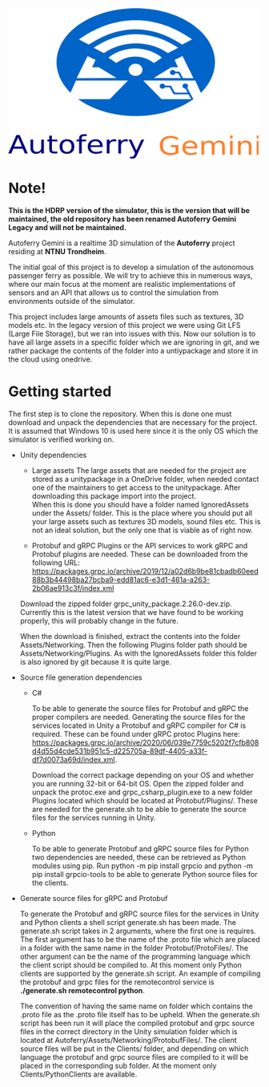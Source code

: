 
<img src="GeminiLogo.png" width="500" height="300">

# Note!
**This is the HDRP version of the simulator, this is the version that will be maintained, the old repository has been renamed Autoferry Gemini Legacy
and will not be maintained.**



Autoferry Gemini is a realtime 3D simulation of the **Autoferry** project residing at **NTNU Trondheim**.

The initial goal of this project is to develop a simulation of the autonomous passenger ferry as possible.
We will try to achieve this in numerous ways, where our main focus at the moment are realistic implementations
of sensors and an API that allows us to control the simulation from environments outside of the simulator.

This project includes large amounts of assets files such as textures, 3D models etc. In the legacy version of this
project we were using Git LFS (Large File Storage), but we ran into issues with this. Now our solution is to have all
large assets in a specific folder which we are ignoring in git, and we rather package the contents of the folder into
a untiypackage and store it in the cloud using onedrive.

# Getting started

The first step is to clone the repository. When this is done one must download and unpack the
dependencies that are necessary for the project. It is assumed that Windows 10 is used here since it
is the only OS which the simulator is verified working on.

* Unity dependencies

    * Large assets
    The large assets that are needed for the project are stored as a unitypackage in a OneDrive folder, when needed contact
    one of the maintainers to get access to the unitypackage. After downloading this package import into the project.   
    When this is done you should have a folder named IgnoredAssets under the Assets/ folder. This is the place where you 
    should put all your large assets such as textures 3D models, sound files etc. This is not an ideal solution, but
    the only one that is viable as of right now.

    * Protobuf and gRPC Plugins
    or the API services to work gRPC and Protobuf plugins are needed. These can be downloaded from the 
    following URL: https://packages.grpc.io/archive/2019/12/a02d6b9be81cbadb60eed88b3b44498ba27bcba9-edd81ac6-e3d1-461a-a263-2b06ae913c3f/index.xml

    Download the zipped folder grpc_unity_package.2.26.0-dev.zip. Currently this is the latest version that we have found
    to be working properly, this will probably change in the future.

    When the download is finished, extract the contents into the folder Assets/Networking. Then the following Plugins folder path should be
    Assets/Networking/Plugins. As with the IgnoredAssets folder this folder is also ignored by git because it is quite large.

* Source file generation dependencies

    * C#

        To be able to generate the source files for Protobuf and gRPC the proper compilers are needed.
        Generating the source files for the services located in Unity a Protobuf and gRPC compiler for C# is required.
        These can be found under gRPC protoc Plugins here: https://packages.grpc.io/archive/2020/06/039e7759c5202f7cfb808d4d55d4cde531b951c5-d225705a-89df-4405-a33f-df7d0073a69d/index.xml.

        Download the correct package depending on your OS and whether you are running 32-bit or 64-bit OS.
        Open the zipped folder and unpack the protoc.exe and grpc_csharp_plugin.exe to a new folder Plugins located
        which should be located at Protobuf/Plugins/. These are needed for the generate.sh to be able to generate the
        source files for the services running in Unity.

    * Python

        To be able to generate Protobuf and gRPC source files for Python two dependencies are needed, these can be
        retrieved as Python modules using pip. Run python -m pip install grpcio and python -m pip install grpcio-tools
        to be able to generate Python source files for the clients.



* Generate source files for gRPC and Protobuf

    To generate the Protobuf and gRPC source files for the services in Unity and Python clients a shell script generate.sh has been made.
    The generate.sh script takes in 2 arguments, where the first one is requires. The first argument has to be the name of the .proto file which are placed in
    a folder with the same name in the folder Protobuf/ProtoFiles/. The other argument can be the name of the programming language which the client
    script should be compiled to. At this moment only Python clients are supported by the generate.sh script.
    An example of compiling the protobuf and grpc files for the remotecontrol service is **./generate.sh remotecontrol python**.

    The convention of having the same name on folder which contains the .proto file as the .proto file itself has to be upheld.
    When the generate.sh script has been run it will place the compiled protobuf and grpc source files in the correct directory in the Unity simulation folder
    which is located at Autoferry/Assets/Networking/ProtobufFiles/. The client source files will be put in the Clients/ folder, and depending on which language
    the protobuf and grpc source files are compiled to it will be placed in the corresponding sub folder. At the moment only Clients/PythonClients are       available.

